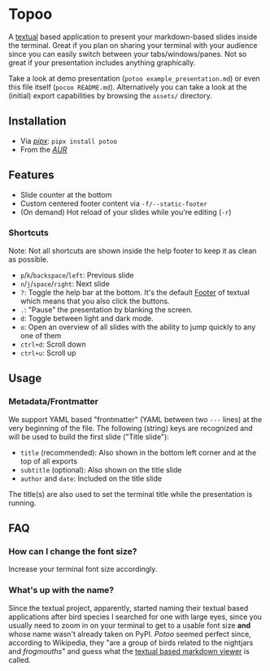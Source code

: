 # Topoo

A [textual](https://textual.textualize.io) based application to present your
markdown-based slides inside the terminal. Great if you plan on sharing your
terminal with your audience since you can easily switch between your
tabs/windows/panes. Not so great if your presentation includes anything
graphically.

Take a look at demo presentation (`potoo example_presentation.md`) or even this
file itself (`pocoo README.md`). Alternatively you can take a look at the
(initial) export capabilities by browsing the `assets/` directory.

## Installation

- Via [_pipx_](https://pypa.github.io/pipx/): `pipx install potoo`
- From the [_AUR_](https://aur.archlinux.org/packages/potoo)

## Features

- Slide counter at the bottom
- Custom centered footer content via `-f/--static-footer`
- (On demand) Hot reload of your slides while you're editing (`-r`)

### Shortcuts

Note: Not all shortcuts are shown inside the help footer to keep it as clean as
possible.

- `p`/`k`/`backspace`/`left`: Previous slide
- `n`/`j`/`space`/`right`: Next slide
- `?`: Toggle the help bar at the bottom. It's the default
  [Footer](https://textual.textualize.io/widgets/footer/) of textual which means
  that you also click the buttons.
- `.`: "Pause" the presentation by blanking the screen.
- `d`: Toggle between light and dark mode.
- `o`: Open an overview of all slides with the ability to jump quickly to any
  one of them
- `ctrl+d`: Scroll down
- `ctrl+u`: Scroll up

## Usage

### Metadata/Frontmatter

We support YAML based "frontmatter" (YAML between two `---` lines) at the very
beginning of the file. The following (string) keys are recognized and will be
used to build the first slide ("Title slide"):

- `title` (recommended): Also shown in the bottom left corner and at the top of
  all exports
- `subtitle` (optional): Also shown on the title slide
- `author` and `date`: Included on the title slide

The title(s) are also used to set the terminal title while the presentation is
running.

## FAQ

### How can I change the font size?

Increase your terminal font size accordingly.

### What's up with the name?

Since the textual project, apparently, started naming their textual based
applications after bird species I searched for one with large eyes, since you
usually need to zoom in on your terminal to get to a usable font size **and**
whose name wasn't already taken on PyPI. _Potoo_ seemed perfect since, according
to Wikipedia, they "are a group of birds related to the nightjars and
_frogmouths_" and guess what the
[textual based markdown viewer](https://github.com/Textualize/frogmouth) is
called.
